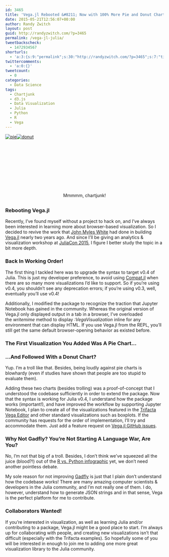 ```yaml
---
id: 3465
title: 'Vega.jl Rebooted &#8211; Now with 100% More Pie and Donut Charts!'
date: 2015-05-21T12:56:07+00:00
author: Randy Zwitch
layout: post
guid: http://randyzwitch.com/?p=3465
permalink: /vega-jl-julia/
tweetbackscheck:
  - 1472934567
shorturls:
  - 'a:3:{s:9:"permalink";s:30:"http://randyzwitch.com/?p=3465";s:7:"tinyurl";s:26:"http://tinyurl.com/l9pcqd4";s:4:"isgd";s:19:"http://is.gd/yHoCJO";}'
twittercomments:
  - 'a:0:{}'
tweetcount:
  - 0
categories:
  - Data Science
tags:
  - Chartjunk
  - d3.js
  - Data Visualization
  - Julia
  - Python
  - R
  - Vega
---
```

[<img class=" size-medium wp-image-3466 alignleft" src="http://i2.wp.com/randyzwitch.com/wp-content/uploads/2015/05/pie-300x251.png?fit=300%2C251" alt="pie" srcset="http://i1.wp.com/randyzwitch.com/wp-content/uploads/2015/05/pie.png?resize=300%2C251 300w, http://i1.wp.com/randyzwitch.com/wp-content/uploads/2015/05/pie.png?resize=150%2C125 150w, http://i1.wp.com/randyzwitch.com/wp-content/uploads/2015/05/pie.png?w=610 610w" sizes="(max-width: 300px) 100vw, 300px" data-recalc-dims="1" />](http://i1.wp.com/randyzwitch.com/wp-content/uploads/2015/05/pie.png)[<img class=" size-full wp-image-3467 alignright" src="http://i2.wp.com/randyzwitch.com/wp-content/uploads/2015/05/donut-e1432224478621.png?fit=294%2C251" alt="donut" data-recalc-dims="1" />](http://i2.wp.com/randyzwitch.com/wp-content/uploads/2015/05/donut-e1432224478621.png)

&nbsp;

&nbsp;

&nbsp;

&nbsp;

&nbsp;

<p style="text-align: center;">
  Mmmmm, chartjunk!
</p>

## 

### Rebooting Vega.jl

Recently, I&#8217;ve found myself without a project to hack on, and I&#8217;ve always been interested in learning more about browser-based visualization. So I decided to revive the work that <a href="https://github.com/johnmyleswhite" target="_blank">John Myles White</a> had done in building [Vega.jl](https://github.com/johnmyleswhite/Vega.jl) nearly two years ago. And since I&#8217;ll be giving an analytics & visualization workshop at <a href="http://juliacon.org/" target="_blank">JuliaCon 2015</a>, I figure I better study the topic in a bit more depth.

### Back In Working Order!

The first thing I tackled here was to upgrade the syntax to target v0.4 of Julia. This is just my developer preference, to avoid using <a href="https://github.com/JuliaLang/Compat.jl" target="_blank">Compat.jl</a> when there are so many more visualizations I&#8217;d like to support. So if you&#8217;re using v0.4, you shouldn&#8217;t see any deprecation errors; if you&#8217;re using v0.3, well, eventually you&#8217;ll use v0.4!

Additionally, I modified the package to recognize the traction that Jupyter Notebook has gained in the community. Whereas the original version of Vega.jl only displayed output in a tab in a browser, I&#8217;ve overloaded the _writemime_ method to display _:VegaVisualization_ inline for any environment that can display HTML. If you use Vega.jl from the REPL, you&#8217;ll still get the same default browser-opening behavior as existed before.

### The First Visualization You Added Was A Pie Chart&#8230;

### &#8230;And Followed With a Donut Chart?

Yup. I&#8217;m a troll like that. Besides, being loudly against pie charts is blowhardy (even if studies have shown that people are too stupid to evaluate them).

Adding these two charts (besides trolling) was a proof-of-concept that I understood the codebase sufficiently in order to extend the package. Now that the syntax is working for Julia v0.4, I understand how the package works (important!), and have improved the workflow by supporting Jupyter Notebook, I plan to create all of the visualizations featured in the <a href="http://trifacta.github.io/vega/editor/" target="_blank">Trifacta Vega Editor</a> and other standard visualizations such as boxplots. If the community has requests for the order of implementation, I&#8217;ll try and accommodate them. Just add a feature request on <a href="https://github.com/johnmyleswhite/Vega.jl/issues" target="_blank">Vega.jl GitHub issues</a>.


  


### Why Not Gadfly? You&#8217;re Not Starting A Language War, Are You?

No, I&#8217;m not that big of a troll. Besides, I don&#8217;t think we&#8217;ve squeezed all the juice (blood?!) out of the <a href="http://blog.datacamp.com/r-or-python-for-data-analysis/" target="_blank">R vs. Python infographic</a> yet, we don&#8217;t need another pointless debate.

My sole reason for not improving <a href="http://dcjones.github.io/Gadfly.jl/" target="_blank">Gadfly</a> is just that I plain don&#8217;t understand how the codebase works! There are many amazing computer scientists & developers in the Julia community, and I&#8217;m not really one of them. I do, however, understand how to generate JSON strings and in that sense, Vega is the perfect platform for me to contribute.

### Collaborators Wanted!

If you&#8217;re interested in visualization, as well as learning Julia and/or contributing to a package, Vega.jl might be a good place to start. I&#8217;m always up for collaborating with people, and creating new visualizations isn&#8217;t that difficult (especially with the Trifacta examples). So hopefully some of you will be interested in enough to join me to adding one more great visualization library to the Julia community.